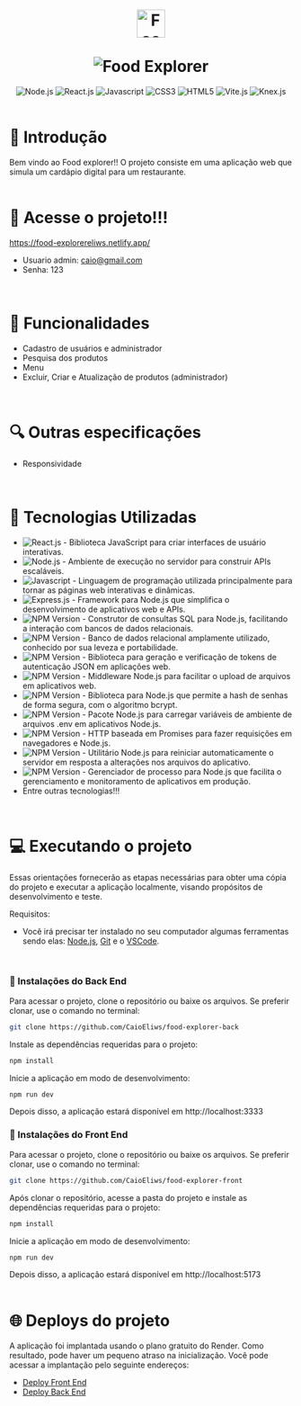 <div>
  <h1 align="center">
    <img src="https://github.com/CaioEliws/food-explorer-front/assets/133777500/a9e627c9-65a8-447e-82c6-203380a8ae02" height="50px" alt="Food Explorer">
    <br />
    <br />
    <img src="https://github.com/CaioEliws/food-explorer-front/assets/133777500/b97ecd00-1726-4a99-9b18-4b900713ef73"  alt="Food Explorer">
  </h1
</div>

<div align="center">
  <img alt="Node.js" src="https://img.shields.io/npm/v/node?logo=node.js&logoColor=green&label=Node&color=green">
  <img alt="React.js" src="https://img.shields.io/npm/v/react?logo=react&logoColor=blue&label=React&color=blue">
  <img alt="Javascript" src="https://img.shields.io/npm/v/javascript?logo=javascript&logoColor=gold&label=Javascript&color=gold">
  <img alt="CSS3" src="https://img.shields.io/npm/v/css3?logo=css3&logoColor=blue&label=CSS&color=blue">
  <img alt="HTML5" src="https://img.shields.io/npm/v/html5?logo=javascript&logoColor=red&label=HTML5&color=red">
  <img alt="Vite.js" src="https://img.shields.io/npm/v/vite?logo=vite&label=Vite&color=darkblue">
  <img alt="Knex.js" src="https://img.shields.io/npm/v/knex?logo=knex.js&label=Knex.js&color=darkorange">
  <br />
  <br />
</div>

# 🌟 Introdução
  
Bem vindo ao Food explorer!! O projeto consiste em uma aplicação web que simula um cardápio digital para um restaurante.
<br />
<br />

# 🔗 Acesse o projeto!!!

https://food-explorereliws.netlify.app/
- Usuario admin: caio@gmail.com
- Senha: 123
<br />

# 🔧 Funcionalidades

- Cadastro de usuários e administrador
- Pesquisa dos produtos
- Menu
- Excluir, Criar e Atualização de produtos (administrador)
<br />

# 🔍 Outras especificações
- Responsividade
<br />

# 🧰 Tecnologias Utilizadas
- <img alt="React.js" src="https://img.shields.io/npm/v/react?logo=react&logoColor=blue&label=React&color=blue"> - Biblioteca JavaScript para criar interfaces de usuário interativas.
- <img alt="Node.js" src="https://img.shields.io/npm/v/node?logo=node.js&logoColor=green&label=Node&color=green"> - Ambiente de execução no servidor para construir APIs escaláveis.
- <img alt="Javascript" src="https://img.shields.io/npm/v/javascript?logo=javascript&logoColor=gold&label=Javascript&color=gold"> - Linguagem de programação utilizada principalmente para tornar as páginas web interativas e dinâmicas.
- <img alt="Express.js" src="https://img.shields.io/npm/v/express?logo=Express&label=Express.js&color=white&link=https%3A%2F%2Fexpressjs.com%2Fpt-br%2F"> - Framework para Node.js que simplifica o desenvolvimento de aplicativos web e APIs.
- <img alt="NPM Version" src="https://img.shields.io/npm/v/knex?logo=knex.js&label=Knex.js&color=orange"> - Construtor de consultas SQL para Node.js, facilitando a interação com bancos de dados relacionais.
- <img alt="NPM Version" src="https://img.shields.io/npm/v/sql?logo=sqlite&label=SQLite&color=black"> - Banco de dados relacional amplamente utilizado, conhecido por sua leveza e portabilidade.
- <img alt="NPM Version" src="https://img.shields.io/npm/v/jsonwebtoken?logo=npm&label=Jsonwebtoken&color=darkred"> - Biblioteca para geração e verificação de tokens de autenticação JSON em aplicações web.
- <img alt="NPM Version" src="https://img.shields.io/npm/v/multer?logo=npm&label=Multer&color=darkred"> - Middleware Node.js para facilitar o upload de arquivos em aplicativos web.
- <img alt="NPM Version" src="https://img.shields.io/npm/v/bcrypt?logo=npm&label=Bcrypt&color=darkred"> - Biblioteca para Node.js que permite a hash de senhas de forma segura, com o algoritmo bcrypt.
- <img alt="NPM Version" src="https://img.shields.io/npm/v/dotenv?logo=npm&label=Dotenv&color=darkred"> - Pacote Node.js para carregar variáveis de ambiente de arquivos .env em aplicativos Node.js.
- <img alt="NPM Version" src="https://img.shields.io/npm/v/axios?logo=axios&logoColor=purple&label=Axios&color=purple"> - HTTP baseada em Promises para fazer requisições em navegadores e Node.js.
- <img alt="NPM Version" src="https://img.shields.io/npm/v/nodemon?logo=nodemon&label=Nodemon&color=green">  - Utilitário Node.js para reiniciar automaticamente o servidor em resposta a alterações nos arquivos do aplicativo.
- <img alt="NPM Version" src="https://img.shields.io/npm/v/pm2?logo=pm2&logoColor=pink&label=PM2&color=pink"> -  Gerenciador de processo para Node.js que facilita o gerenciamento e monitoramento de aplicativos em produção.
- Entre outras tecnologias!!!
<br />

# 💻 Executando o projeto
Essas orientações fornecerão as etapas necessárias para obter uma cópia do projeto e executar a aplicação localmente, visando propósitos de desenvolvimento e teste.

Requisitos:
<br />
- Você irá precisar ter instalado no seu computador algumas ferramentas sendo elas: <a href="https://nodejs.org/en">Node.js</a>, <a href="https://git-scm.com/downloads">Git</a> e o <a href="https://code.visualstudio.com">VSCode</a>.
<br />

### 🚀 Instalações do Back End

Para acessar o projeto, clone o repositório ou baixe os arquivos. Se preferir clonar, use o comando no terminal:
```sh
git clone https://github.com/CaioEliws/food-explorer-back
```

Instale as dependências requeridas para o projeto:
```sh
npm install
```

Inicie a aplicação em modo de desenvolvimento:
```sh
npm run dev
```
Depois disso, a aplicação estará disponível em http://localhost:3333

### 🚀 Instalações do Front End

Para acessar o projeto, clone o repositório ou baixe os arquivos. Se preferir clonar, use o comando no terminal:
```sh
git clone https://github.com/CaioEliws/food-explorer-front
```

Após clonar o repositório, acesse a pasta do projeto e instale as dependências requeridas para o projeto:
```sh
npm install
```

Inicie a aplicação em modo de desenvolvimento:
```sh
npm run dev
```
Depois disso, a aplicação estará disponível em http://localhost:5173
<br />
<br />

# 🌐 Deploys do projeto
A aplicação foi implantada usando o plano gratuito do Render. Como resultado, pode haver um pequeno atraso na inicialização. Você pode acessar a implantação pelo seguinte endereços:
- <a href="https://food-explorereliws.netlify.app">Deploy Front End</a>
- <a href="https://foodexplorer-api-osdj.onrender.com">Deploy Back End</a>














